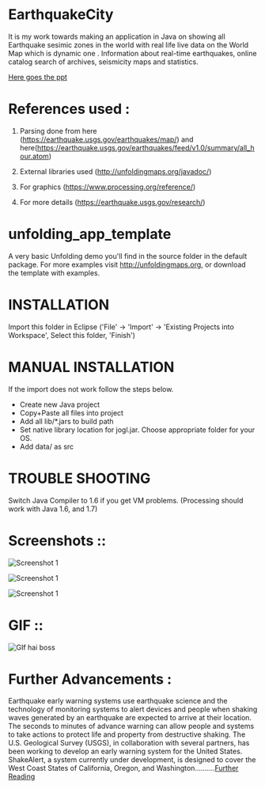 # EarthquakeCity

It is my work towards making an application in Java on showing all Earthquake sesimic zones in the world with real life live data on the World Map which is dynamic one . Information about real-time earthquakes, online catalog search of archives, seismicity maps and statistics. 

[Here goes the ppt](http://slides.com/akashmishra-1/deck/fullscreen)


# References used :
1. Parsing done from here (https://earthquake.usgs.gov/earthquakes/map/) and here(https://earthquake.usgs.gov/earthquakes/feed/v1.0/summary/all_hour.atom)

2. External libraries used (http://unfoldingmaps.org/javadoc/)

3. For graphics (https://www.processing.org/reference/)

4. For more details (https://earthquake.usgs.gov/research/)


unfolding_app_template
==================================================================


A very basic Unfolding demo you'll find in the source folder in the default package. 
For more examples visit http://unfoldingmaps.org, or download the template with
examples.

# INSTALLATION

Import this folder in Eclipse ('File' -> 'Import' -> 'Existing Projects into
Workspace', Select this folder, 'Finish')


# MANUAL INSTALLATION

If the import does not work follow the steps below.

- Create new Java project
- Copy+Paste all files into project
- Add all lib/*.jars to build path
- Set native library location for jogl.jar. Choose appropriate folder for your OS.
- Add data/ as src


# TROUBLE SHOOTING

Switch Java Compiler to 1.6 if you get VM problems. (Processing should work with Java 1.6, and 1.7)

# Screenshots ::

![Screenshot 1](pic1.png?raw=true "Optional Title 1")


![Screenshot 1](pic2.png?raw=true "Optional Title 1")


![Screenshot 1](pic3.png?raw=true "Optional Title 1")

# GIF ::


![GIf hai boss](https://github.com/harrypotter0/EarthquakeCity/blob/master/akash1.gif "Logo Title Text 1")


# Further Advancements :

Earthquake early warning systems use earthquake science and the technology of monitoring systems to alert devices and people when shaking waves generated by an earthquake are expected to arrive at their location. The seconds to minutes of advance warning can allow people and systems to take actions to protect life and property from destructive shaking. The U.S. Geological Survey (USGS), in collaboration with several partners, has been working to develop an early warning system for the United States. ShakeAlert, a system currently under development, is designed to cover the West Coast States of California, Oregon, and Washington..........[Further Reading](https://pubs.er.usgs.gov/publication/fs20143083)
